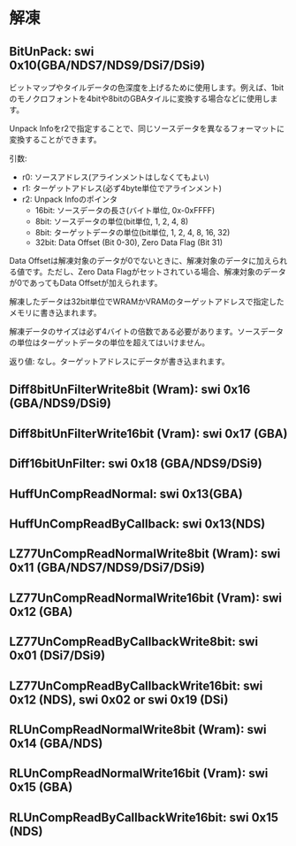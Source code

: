 # 解凍

## BitUnPack: swi 0x10(GBA/NDS7/NDS9/DSi7/DSi9)

ビットマップやタイルデータの色深度を上げるために使用します。例えば、1bitのモノクロフォントを4bitや8bitのGBAタイルに変換する場合などに使用します。

Unpack Infoをr2で指定することで、同じソースデータを異なるフォーマットに変換することができます。

引数:

- r0: ソースアドレス(アラインメントはしなくてもよい)
- r1: ターゲットアドレス(必ず4byte単位でアラインメント)
- r2: Unpack Infoのポインタ
  - 16bit: ソースデータの長さ(バイト単位, 0x-0xFFFF)
  - 8bit: ソースデータの単位(bit単位, 1, 2, 4, 8)
  - 8bit: ターゲットデータの単位(bit単位, 1, 2, 4, 8, 16, 32)
  - 32bit: Data Offset (Bit 0-30), Zero Data Flag (Bit 31)


Data Offsetは解凍対象のデータが0でないときに、解凍対象のデータに加えられる値です。ただし、Zero Data Flagがセットされている場合、解凍対象のデータが0であってもData Offsetが加えられます。

解凍したデータは32bit単位でWRAMかVRAMのターゲットアドレスで指定したメモリに書き込まれます。

解凍データのサイズは必ず4バイトの倍数である必要があります。ソースデータの単位はターゲットデータの単位を超えてはいけません。

返り値: なし。ターゲットアドレスにデータが書き込まれます。

## Diff8bitUnFilterWrite8bit (Wram): swi 0x16 (GBA/NDS9/DSi9)
## Diff8bitUnFilterWrite16bit (Vram): swi 0x17 (GBA)
## Diff16bitUnFilter: swi 0x18 (GBA/NDS9/DSi9)

## HuffUnCompReadNormal: swi 0x13(GBA)
## HuffUnCompReadByCallback: swi 0x13(NDS)

## LZ77UnCompReadNormalWrite8bit (Wram): swi 0x11 (GBA/NDS7/NDS9/DSi7/DSi9)
## LZ77UnCompReadNormalWrite16bit (Vram): swi 0x12 (GBA)
## LZ77UnCompReadByCallbackWrite8bit: swi 0x01 (DSi7/DSi9)
## LZ77UnCompReadByCallbackWrite16bit: swi 0x12 (NDS), swi 0x02 or swi 0x19 (DSi)

## RLUnCompReadNormalWrite8bit (Wram): swi 0x14 (GBA/NDS)
## RLUnCompReadNormalWrite16bit (Vram): swi 0x15 (GBA)
## RLUnCompReadByCallbackWrite16bit: swi 0x15 (NDS)

